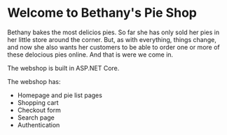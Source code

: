 # Welcome to Bethany's Pie Shop

Bethany bakes the most delicios pies. So far she has only sold her pies in her little store around the corner.
But, as with everything, things change, and now she also wants her customers to be able to order one or more of these delocious pies online.
And that is were we come in.

The webshop is built in ASP.NET Core.

The webshop has:
- Homepage and pie list pages
- Shopping cart
- Checkout form
- Search page
- Authentication
